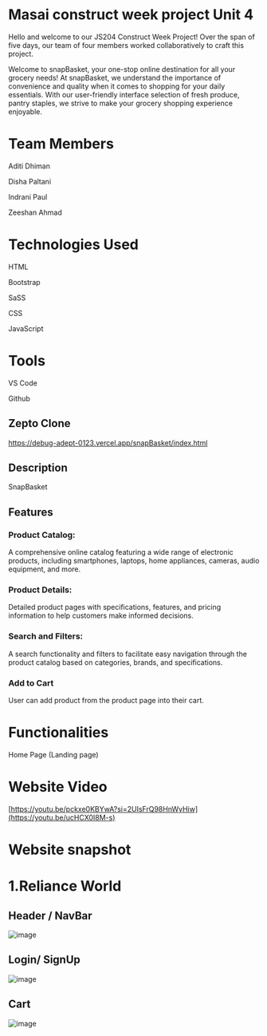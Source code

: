 # Masai construct week project Unit 4
Hello and welcome to our JS204 Construct Week Project! Over the span of five days, our team of four members worked collaboratively to craft this project.

Welcome to snapBasket, your one-stop online destination for all your grocery needs! At snapBasket, we understand the importance of convenience and quality when it comes to shopping for your daily essentials. With our user-friendly interface selection of fresh produce, pantry staples, we strive to make your grocery shopping experience enjoyable.
# Team Members

Aditi Dhiman

Disha Paltani

Indrani Paul

Zeeshan Ahmad


# Technologies Used

HTML

Bootstrap

SaSS

CSS

JavaScript


# Tools

VS Code

Github

## 

## Zepto  Clone
https://debug-adept-0123.vercel.app/snapBasket/index.html

## Description 
SnapBasket 
## Features
### Product Catalog:
A comprehensive online catalog featuring a wide range of electronic products, including smartphones, laptops, home appliances, cameras, audio equipment, and more.

### Product Details: 
Detailed product pages with specifications, features, and pricing information to help customers make informed decisions.

### Search and Filters: 
A search functionality and filters to facilitate easy navigation through the product catalog based on categories, brands, and specifications.

### Add to Cart
User can add product from the product page into their cart.

# Functionalities
Home Page (Landing page)

# Website Video
[https://youtu.be/pckxe0KBYwA?si=2UIsFrQ98HnWyHiw](https://youtu.be/ucHCX0I8M-s)


# Website snapshot
# 1.Reliance World
## Header / NavBar
![image](https://github.com/itiaditi/debug-adept-0123/assets/154405714/528f8d2c-1649-4a21-8d02-a636fcf3508d)

## Login/ SignUp
![image](https://github.com/itiaditi/debug-adept-0123/assets/154405714/f26481e0-868e-4644-9cc1-65e285242a73)


## Cart 
![image](https://github.com/itiaditi/debug-adept-0123/assets/154405714/cb325a69-ecad-4d17-a968-67705131d150)
